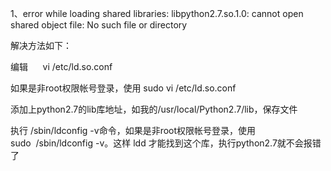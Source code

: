 1、error while loading shared libraries: libpython2.7.so.1.0: cannot open shared object file: No such file or directory

解决方法如下：

编辑      vi /etc/ld.so.conf 

如果是非root权限帐号登录，使用 sudo vi /etc/ld.so.conf 

添加上python2.7的lib库地址，如我的/usr/local/Python2.7/lib，保存文件

执行 /sbin/ldconfig -v命令，如果是非root权限帐号登录，使用 sudo  /sbin/ldconfig -v。这样 ldd 才能找到这个库，执行python2.7就不会报错了

  



